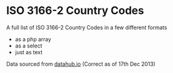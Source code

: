 ISO 3166-2 Country Codes
====================

A full list of ISO 3166-2 Country Codes in a few different formats

* as a php array
* as a select
* just as text

Data sourced from [datahub.io](http://datahub.io) (Correct as of 17th Dec 2013)
